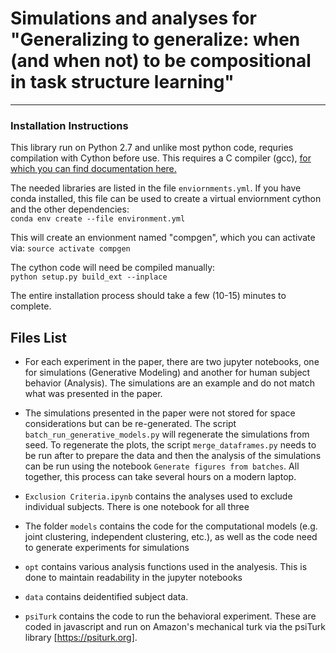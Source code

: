 # Simulations and analyses for "Generalizing to generalize: when (and when not) to be compositional in task structure learning"
___


### Installation Instructions

This library run on Python 2.7 and unlike most python code, requries
 compilation with Cython before use. This requires a C compiler (gcc), 
 [for which you can find documentation here.](
 http://cython.readthedocs.io/en/latest/src/quickstart/install.html)  

 The needed libraries are listed in the file `enviornments.yml`. If you have conda installed,
  this file can be used to create a virtual enviornment cython and the other dependencies:  
 ```conda env create --file environment.yml```
  
 This will create an envionment named "compgen", which you can activate via:
 ```source activate compgen```

 The cython code will need be compiled manually:  
 ```python setup.py build_ext --inplace```  
 
 The entire installation process should take a few (10-15) minutes to complete.
  
## Files List
* For each experiment in the paper, there are two jupyter notebooks, one for simulations 
(Generative Modeling) and another for human subject behavior (Analysis). The simulations are an example and do not match
what was presented in the paper. 

* The simulations presented in the paper were not stored for space considerations but can be re-generated. The script
`batch_run_generative_models.py` will regenerate the simulations from seed. To regenerate the plots, 
the script `merge_dataframes.py` needs to be run after to prepare the data and then the analysis of the simulations 
can be run using the notebook `Generate figures from batches`. All together, this process can take several hours on a 
modern laptop.


* `Exclusion Criteria.ipynb` contains the analyses used to exclude individual subjects. There
is one notebook for all three 

* The folder `models` contains the code for the computational models (e.g. joint clustering, 
independent clustering, etc.), as well as the code need to generate experiments for simulations

* `opt` contains various analysis functions used in the analyesis. This is done to maintain
 readability in the jupyter notebooks
 
* `data` contains deidentified subject data.

* `psiTurk` contains the code to run the behavioral experiment. These are coded in javascript and
 run on Amazon's mechanical turk via the psiTurk library [https://psiturk.org]. 


